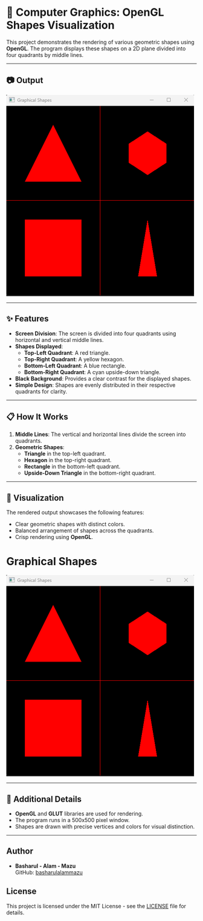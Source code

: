 # 🎨 Computer Graphics: OpenGL Shapes Visualization

This project demonstrates the rendering of various geometric shapes using **OpenGL**. The program displays these shapes on a 2D plane divided into four quadrants by middle lines.

---

## 📷 Output
![Graphical Shape](/Assets/1_GraphicalShapesVisualization.png)

---

## ✨ Features

- **Screen Division**: The screen is divided into four quadrants using horizontal and vertical middle lines.
- **Shapes Displayed**:
  - **Top-Left Quadrant**: A red triangle.
  - **Top-Right Quadrant**: A yellow hexagon.
  - **Bottom-Left Quadrant**: A blue rectangle.
  - **Bottom-Right Quadrant**: A cyan upside-down triangle.
- **Black Background**: Provides a clear contrast for the displayed shapes.
- **Simple Design**: Shapes are evenly distributed in their respective quadrants for clarity.

---

## 📋 How It Works

1. **Middle Lines**: The vertical and horizontal lines divide the screen into quadrants.
2. **Geometric Shapes**:
   - **Triangle** in the top-left quadrant.
   - **Hexagon** in the top-right quadrant.
   - **Rectangle** in the bottom-left quadrant.
   - **Upside-Down Triangle** in the bottom-right quadrant.

---

## 📸 Visualization
The rendered output showcases the following features:
- Clear geometric shapes with distinct colors.
- Balanced arrangement of shapes across the quadrants.
- Crisp rendering using **OpenGL**.

# Graphical Shapes

![Graphical Shape](/Assets/1_GraphicalShapesVisualization.png)

---

## 🌟 Additional Details

- **OpenGL** and **GLUT** libraries are used for rendering.
- The program runs in a 500x500 pixel window.
- Shapes are drawn with precise vertices and colors for visual distinction.

---


## Author
- **Basharul - Alam - Mazu**   
  GitHub: [basharulalammazu](https://github.com/basharulalammazu)

## License
This project is licensed under the MIT License - see the [LICENSE](/LICENSE) file for details.

